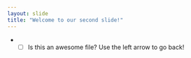 ```yaml
---
layout: slide
title: "Welcome to our second slide!"
---
```

- -[ ] Is this an awesome file?
Use the left arrow to go back!
